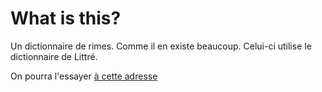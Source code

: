 # What is this?

Un dictionnaire de rimes. Comme il en existe beaucoup. Celui-ci utilise le dictionnaire de Littré. 

On pourra l'essayer [à cette adresse](https://dxdt.ch/rimes)